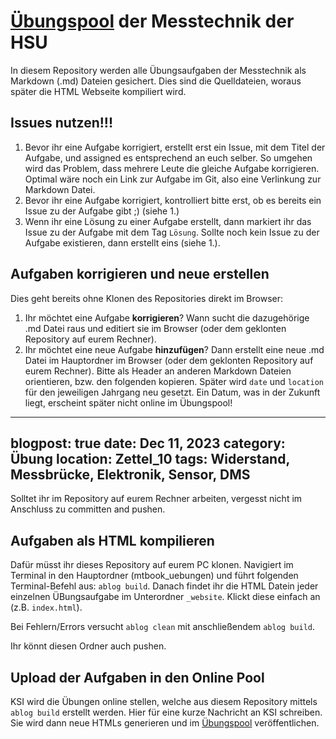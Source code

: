 #  [Übungspool](https://kisleif.github.io/mtbook/_website/uebungen/index.html) der Messtechnik der HSU

In diesem Repository werden alle Übungsaufgaben der Messtechnik als Markdown (.md) Dateien gesichert. 
Dies sind die Quelldateien, woraus später die HTML Webseite kompiliert wird.

## Issues nutzen!!!
1. Bevor ihr eine Aufgabe korrigiert, erstellt erst ein Issue, mit dem Titel der Aufgabe, und assigned es entsprechend an euch selber. So umgehen wird das Problem, dass mehrere Leute die gleiche Aufgabe korrigieren. Optimal wäre noch ein Link zur Aufgabe im Git, also eine Verlinkung zur Markdown Datei. 
2. Bevor ihr eine Aufgabe korrigiert, kontrolliert bitte erst, ob es bereits ein Issue zu der Aufgabe gibt ;) (siehe 1.)
3. Wenn ihr eine Lösung zu einer Aufgabe erstellt, dann markiert ihr das Issue zu der Aufgabe mit dem Tag `Lösung`. Sollte noch kein Issue zu der Aufgabe existieren, dann erstellt eins (siehe 1.). 

## Aufgaben korrigieren und neue erstellen
Dies geht bereits ohne Klonen des Repositories direkt im Browser:
1. Ihr möchtet eine Aufgabe **korrigieren**? Wann sucht die dazugehörige .md Datei raus und editiert sie im Browser (oder dem geklonten Repository auf eurem Rechner).
2. Ihr möchtet eine neue Aufgabe **hinzufügen**? Dann erstellt eine neue .md Datei im Hauptordner im Browser (oder dem geklonten Repository auf eurem Rechner). Bitte als Header an anderen Markdown Dateien orientieren, bzw. den folgenden kopieren. Später wird `date` und `location` für den jeweiligen Jahrgang neu gesetzt. Ein Datum, was in der Zukunft liegt, erscheint später nicht online im Übungspool!

---
blogpost: true
date: Dec 11, 2023
category: Übung
location: Zettel_10
tags: Widerstand, Messbrücke, Elektronik, Sensor, DMS
---

Solltet ihr im Repository auf eurem Rechner arbeiten, vergesst nicht im Anschluss zu committen and pushen. 

## Aufgaben als HTML kompilieren
Dafür müsst ihr dieses Repository auf eurem PC klonen. 
Navigiert im Terminal in den Hauptordner (mtbook_uebungen) und führt folgenden Terminal-Befehl aus: `ablog build`.
Danach findet ihr die HTML Datein jeder einzelnen ÜBungsaufgabe im Unterordner `_website`. Klickt diese einfach an (z.B. `index.html`).

Bei Fehlern/Errors versucht `ablog clean` mit anschließendem `ablog build`.

Ihr könnt diesen Ordner auch pushen. 

## Upload der Aufgaben in den Online Pool 
KSI wird die Übungen online stellen, welche aus diesem Repository mittels `ablog build` erstellt werden. Hier für eine kurze Nachricht an KSI schreiben. Sie wird dann neue HTMLs generieren und im  [Übungspool](https://kisleif.github.io/mtbook/_website/uebungen/index.html) veröffentlichen. 


